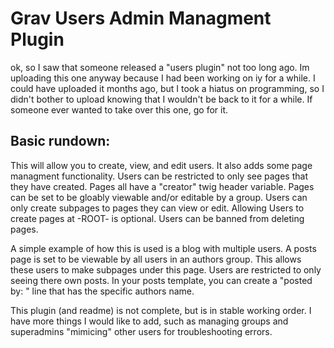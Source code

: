# Grav Users Admin Managment Plugin

ok, so I saw that someone released a "users plugin" not too long ago. Im uploading this one anyway because I had been working on iy for a while. I could have uploaded it months ago, but I took a hiatus on programming, so I didn't bother to upload knowing that I wouldn't be back to it for a while. If someone ever wanted to take over this one, go for it.

## Basic rundown:

This will allow you to create, view, and edit users. It also adds some page managment functionality. Users can be restricted to only see pages that they have created. Pages all have a "creator" twig header variable. Pages can be set to be gloably viewable and/or editable by a group. Users can only create subpages to pages they can view or edit. Allowing Users to create pages at -ROOT- is optional. Users can be banned from deleting pages.

A simple example of how this is used is a blog with multiple users. A posts page is set to be viewable by all users in an authors group. This allows these users to make subpages under this page. Users are restricted to only seeing there own posts. In your posts template, you can create a "posted by: " line that has the specific authors name.

This plugin (and readme) is not complete, but is in stable working order. I have more things I would like to add, such as managing groups and superadmins "mimicing" other users for troubleshooting errors.